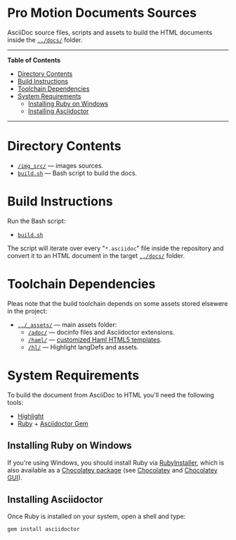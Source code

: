 # Pro Motion Documents Sources

AsciiDoc source files, scripts and assets to build the HTML documents inside the [`../docs/`][docs] folder.

-----

**Table of Contents**

<!-- MarkdownTOC autolink="true" bracket="round" autoanchor="false" lowercase="only_ascii" uri_encoding="true" levels="1,2,3" -->

- [Directory Contents](#directory-contents)
- [Build Instructions](#build-instructions)
- [Toolchain Dependencies](#toolchain-dependencies)
- [System Requirements](#system-requirements)
    - [Installing Ruby on Windows](#installing-ruby-on-windows)
    - [Installing Asciidoctor](#installing-asciidoctor)

<!-- /MarkdownTOC -->

-----

# Directory Contents

- [`/img_src/`][img_src] — images sources.
- [`build.sh`][build.sh] — Bash script to build the docs.

# Build Instructions

Run the Bash script:

- [`build.sh`][build.sh]

The script will iterate over every "`*.asciidoc`" file inside the repository and convert it to an HTML document in the target [`../docs/`][docs] folder.

# Toolchain Dependencies

Pleas note that the build toolchain depends on some assets stored elsewere in the project:

- [`../_assets/`][_assets] — main assets folder:
    - [`/adoc/`][adoc] — docinfo files and Asciidoctor extensions.
    - [`/haml/`][haml] — [customized Haml HTML5 templates].
    - [`/hl/`][hl] — Highlight langDefs and assets.

# System Requirements

To build the document from AsciiDoc to HTML you'll need the following tools:

- [Highlight]
- [Ruby] + [Asciidoctor Gem]

## Installing Ruby on Windows

If you're using Windows, you should install Ruby via [RubyInstaller], which is also available as a [Chocolatey package][Choco Ruby] (see [Chocolatey] and [Chocolatey GUI]).

## Installing Asciidoctor

Once Ruby is installed on your system, open a shell and type:

    gem install asciidoctor


<!-----------------------------------------------------------------------------
                                REFERENCE LINKS
------------------------------------------------------------------------------>

<!-- project files & folders -->

[_assets]: ../_assets/ "Navigate to the assets folder"
[adoc]:  ../_assets/adoc/ "Navigate folder"
[docs]: ../docs/ "Navigate folder"
[haml]:  ../_assets/haml/ "Navigate folder"
[hl]:  ../_assets/hl/ "Navigate folder"
[img_src]: ./img_src/ "Navigate folder"

[build.sh]: ./build.sh "View source script"

<!-- document cross-reference links -->

[customized Haml HTML5 templates]: ../_assets/README.md#asciidoctor-haml-templates "Click here for more info on the 'Asciidoctor Haml Templates' used in this project"


<!-- dependencies -->

[Asciidoctor Gem]: https://github.com/asciidoctor/asciidoctor#installation
[Highlight]: http://www.andre-simon.de/zip/download.php

[Ruby]: https://www.ruby-lang.org
[RubyInstaller]: https://rubyinstaller.org/downloads/
[Choco Ruby]: https://chocolatey.org/packages/ruby

[Chocolatey GUI]: https://chocolatey.org/packages/ChocolateyGUI
[Chocolatey]: https://chocolatey.org

<!-- third party -->

[Asciidoctor Backends]: https://github.com/asciidoctor/asciidoctor-backends "Visit the Asciidoctor Backends project"
[Haml HTML5 templates]: https://github.com/asciidoctor/asciidoctor-backends/tree/master/haml/html5


<!-- EOF -->
